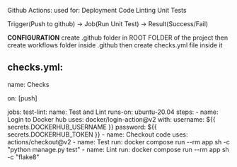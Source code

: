 Github Actions:
  used for:
    Deployment
    Code Linting
    Unit Tests

Trigger(Push to github)  ->  Job(Run Unit Test)  ->  Result(Success/Fail)

**CONFIGURATION**
create .github folder in ROOT FOLDER of the project 
  then create workflows folder inside .github
    then create checks.yml file inside it

**checks.yml**:
---
name: Checks

on: [push]

jobs:
  test-lint:
    name: Test and Lint
    runs-on: ubuntu-20.04
    steps:
      - name: Login to Docker hub
        uses: docker/login-action@v2
        with:
          username: ${{ secrets.DOCKERHUB_USERNAME }}
          password: ${{ secrets.DOCKERHUB_TOKEN }}
      - name: Checkout code
        uses: actions/checkout@v2
      - name: Test
        run: docker compose run --rm app sh -c "python manage.py test"
      - name: Lint
        run: docker compose run --rm app sh -c "flake8"
      
